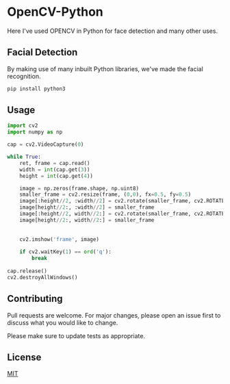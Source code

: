 # OpenCV-Python

Here I've used OPENCV in Python for face detection and many other uses.

## Facial Detection

By making use of many inbuilt Python libraries, we've made the facial recognition.

```bash
pip install python3
```

## Usage

```python
import cv2
import numpy as np

cap = cv2.VideoCapture(0)

while True:
    ret, frame = cap.read()
    width = int(cap.get(3))
    height = int(cap.get(4))

    image = np.zeros(frame.shape, np.uint8)    
    smaller_frame = cv2.resize(frame, (0,0), fx=0.5, fy=0.5)
    image[:height//2, :width//2] = cv2.rotate(smaller_frame, cv2.ROTATE_180)
    image[height//2:, :width//2] = smaller_frame
    image[:height//2, width//2:] = cv2.rotate(smaller_frame, cv2.ROTATE_180)
    image[height//2:, width//2:] = smaller_frame
    
    
    cv2.imshow('frame', image)
    
    if cv2.waitKey(1) == ord('q'):
        break
    
cap.release()
cv2.destroyAllWindows()

```

## Contributing

Pull requests are welcome. For major changes, please open an issue first
to discuss what you would like to change.

Please make sure to update tests as appropriate.

## License

[MIT](https://choosealicense.com/licenses/mit/)
